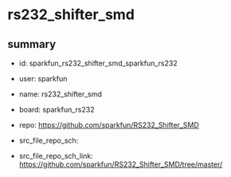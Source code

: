 # rs232_shifter_smd
 
## summary 
* id: sparkfun_rs232_shifter_smd_sparkfun_rs232
* user: sparkfun
* name: rs232_shifter_smd
* board: sparkfun_rs232
* repo: https://github.com/sparkfun/RS232_Shifter_SMD



* src_file_repo_sch: 
* src_file_repo_sch_link: https://github.com/sparkfun/RS232_Shifter_SMD/tree/master/






